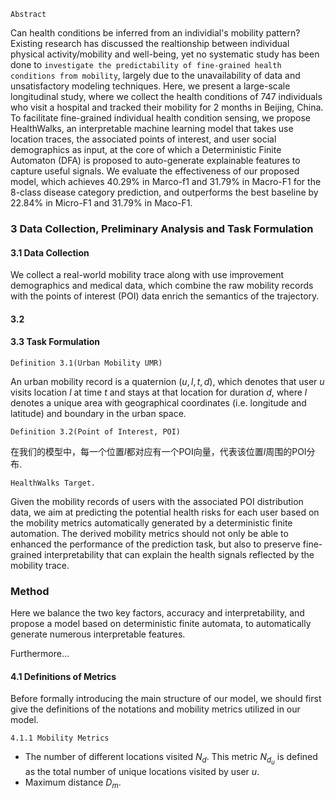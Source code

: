 `Abstract`

Can health conditions be inferred from an individial's mobility pattern? Existing research has discussed the realtionship between individual physical activity/mobility and well-being, yet no systematic study has been done to `investigate the predictability of fine-grained health conditions from mobility`, largely due to the unavailability of data and unsatisfactory modeling techniques. Here, we present a large-scale longitudinal study, where we collect the health conditions of 747 individuals who visit a hospital and tracked their mobility for 2 months in Beijing, China. To facilitate fine-grained individual health condition sensing, we propose HealthWalks, an interpretable machine learning model that takes use location traces, the associated points of interest, and user social demographics as input, at the core of which a Deterministic Finite Automaton (DFA) is proposed to auto-generate explainable features to capture useful signals. We evaluate the effectiveness of our proposed model, which achieves 40.29% in Marco-f1 and 31.79% in Macro-F1 for the 8-class disease category prediction, and outperforms the best baseline by 22.84% in Micro-F1 and 31.79% in Maco-F1.

 

### 3 Data Collection, Preliminary Analysis and Task Formulation

#### 3.1 Data Collection

We collect a real-world mobility trace along with use improvement demographics and medical data, which combine the raw mobility records with the points of interest (POI) data enrich the semantics of the trajectory. 

#### 3.2

#### 3.3 Task Formulation

`Definition 3.1(Urban Mobility UMR)`

An urban mobility record is a quaternion $(u,l,t,d)$, which denotes that user $u$ visits location $l$ at time $t$ and stays at that location for duration $d$, where $l$ denotes a unique area with geographical coordinates (i.e. longitude and latitude) and boundary in the urban space.

`Definition 3.2(Point of Interest, POI)`

在我们的模型中，每一个位置$l$都对应有一个POI向量，代表该位置$l$周围的POI分布.

`HealthWalks Target.`

Given the mobility records of users with the associated POI distribution data, we aim at predicting the potential health risks for each user based on the mobility metrics automatically generated by a deterministic finite automation. The derived mobility metrics should not only be able to enhanced the performance of the prediction task, but also to preserve fine-grained interpretability that can explain the health signals reflected by the mobility trace.

### Method

Here we balance the two key factors, accuracy and interpretability, and propose a model based on deterministic finite automata, to automatically generate numerous interpretable features.

Furthermore...

#### 4.1 Definitions of Metrics

Before formally introducing the main structure of our model, we should first give the definitions of the notations and mobility metrics utilized in our model.

`4.1.1 Mobility Metrics `

- The number of different locations visited $N_d$. This metric $N_{d_u}$ is defined as the total number of unique locations visited by user $u$.
- Maximum distance $D_m$. 

















